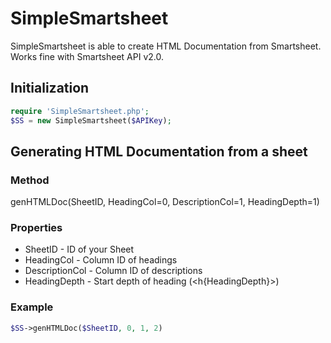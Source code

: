 # SimpleSmartsheet
SimpleSmartsheet is able to create HTML Documentation from Smartsheet.
Works fine with Smartsheet API v2.0.

## Initialization

```php
require 'SimpleSmartsheet.php';
$SS = new SimpleSmartsheet($APIKey);
```

## Generating HTML Documentation from a sheet

### Method
genHTMLDoc(SheetID, HeadingCol=0, DescriptionCol=1, HeadingDepth=1)

### Properties
* SheetID - ID of your Sheet
* HeadingCol - Column ID of headings
* DescriptionCol - Column ID of descriptions
* HeadingDepth - Start depth of heading (<h{HeadingDepth}>)

### Example
```php
$SS->genHTMLDoc($SheetID, 0, 1, 2)
```